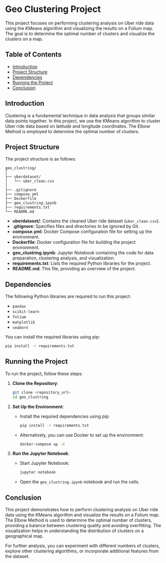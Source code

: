 # Geo Clustering Project

This project focuses on performing clustering analysis on Uber ride data using the KMeans algorithm and visualizing the results on a Folium map. The goal is to determine the optimal number of clusters and visualize the clusters on a map.

## Table of Contents

- [Introduction](#introduction)
- [Project Structure](#project-structure)
- [Dependencies](#dependencies)
- [Running the Project](#running-the-project)
- [Conclusion](#conclusion)

## Introduction

Clustering is a fundamental technique in data analysis that groups similar data points together. In this project, we use the KMeans algorithm to cluster Uber ride data based on latitude and longitude coordinates. The Elbow Method is employed to determine the optimal number of clusters.

## Project Structure

The project structure is as follows:

```
geo_clustring/
│
├── uberdataset/
│   └── uber_clean.csv
│
├── .gitignore
├── compose.yml
├── Dockerfile
├── geo_clustring.ipynb
├── requirements.txt
└── README.md
```

- **uberdataset/**: Contains the cleaned Uber ride dataset (`uber_clean.csv`).
- **.gitignore**: Specifies files and directories to be ignored by Git.
- **compose.yml**: Docker Compose configuration file for setting up the environment.
- **Dockerfile**: Docker configuration file for building the project environment.
- **geo_clustring.ipynb**: Jupyter Notebook containing the code for data preparation, clustering analysis, and visualization.
- **requirements.txt**: Lists the required Python libraries for the project.
- **README.md**: This file, providing an overview of the project.

## Dependencies

The following Python libraries are required to run this project:

- `pandas`
- `scikit-learn`
- `folium`
- `matplotlib`
- `seaborn`

You can install the required libraries using pip:

```bash
pip install -r requirements.txt
```

## Running the Project

To run the project, follow these steps:

1. **Clone the Repository**:
   ```bash
   git clone <repository_url>
   cd geo_clustring
   ```

2. **Set Up the Environment**:
   - Install the required dependencies using pip:
     ```bash
     pip install -r requirements.txt
     ```
   - Alternatively, you can use Docker to set up the environment:
     ```bash
     docker-compose up -d
     ```

3. **Run the Jupyter Notebook**:
   - Start Jupyter Notebook:
     ```bash
     jupyter notebook
     ```
   - Open the `geo_clustring.ipynb` notebook and run the cells.

## Conclusion

This project demonstrates how to perform clustering analysis on Uber ride data using the KMeans algorithm and visualize the results on a Folium map. The Elbow Method is used to determine the optimal number of clusters, providing a balance between clustering quality and avoiding overfitting. The visualization helps in understanding the distribution of clusters on a geographical map.

For further analysis, you can experiment with different numbers of clusters, explore other clustering algorithms, or incorporate additional features from the dataset.